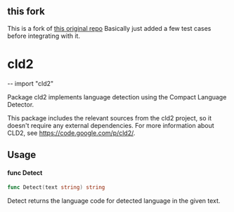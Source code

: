 ## this fork

This is a fork of [this original repo](https://github.com/rainycape/cld2)  Basically just added a few test cases before integrating with it.

# cld2
--
    import "cld2"

Package cld2 implements language detection using the Compact Language Detector.

This package includes the relevant sources from the cld2 project, so it doesn't
require any external dependencies. For more information about CLD2, see
https://code.google.com/p/cld2/.

## Usage

#### func  Detect

```go
func Detect(text string) string
```
Detect returns the language code for detected language in the given text.
